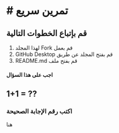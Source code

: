 # # تمرين سريع

##  قم بإتباع الخطوات التالية

1. لهذا المجلد Fork قم بعمل
2. GitHub Desktop قم بفتح المجلد عن طريق  
3. README.md قم بفتح ملف  

#### اجب على هذا السؤال
1+1 = ??
---------------------------------
### اكتب رقم الإجابة الصحيحة  
هنا
